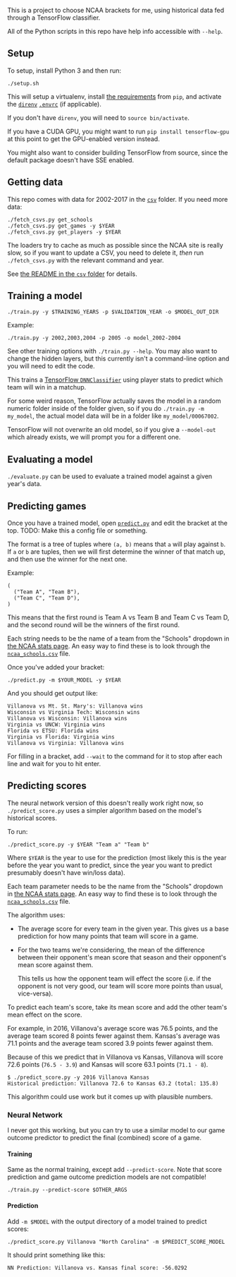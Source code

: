 This is a project to choose NCAA brackets for me, using historical data
fed through a TensorFlow classifier.

All of the Python scripts in this repo have help info accessible with `--help`.

## Setup

To setup, install Python 3 and then run:

```
./setup.sh
```

This will setup a virtualenv, install [the requirements](requirement.txt) from
`pip`, and activate the [`direnv`](https://direnv.net/) [`.envrc`](.envrc) (if
applicable).

If you don't have `direnv`, you will need to `source bin/activate`.

If you have a CUDA GPU, you might want to run `pip install tensorflow-gpu` at
this point to get the GPU-enabled version instead.

You might also want to consider building TensorFlow from source, since the
default package doesn't have SSE enabled.

## Getting data

This repo comes with data for 2002-2017 in the [`csv`](csv) folder. If you need
more data:

```
./fetch_csvs.py get_schools
./fetch_csvs.py get_games -y $YEAR
./fetch_csvs.py get_players -y $YEAR
```

The loaders try to cache as much as possible since the NCAA site is really
slow, so if you want to update a CSV, you need to delete it, *then* run
`./fetch_csvs.py` with the relevant command and year.

See [the README in the `csv` folder](csv/README.md) for details.

## Training a model

```
./train.py -y $TRAINING_YEARS -p $VALIDATION_YEAR -o $MODEL_OUT_DIR
```

Example:

```
./train.py -y 2002,2003,2004 -p 2005 -o model_2002-2004
```

See other training options with `./train.py --help`. You may also want to
change the hidden layers, but this currently isn't a command-line option and
you will need to edit the code.

This trains a
[TensorFlow `DNNClassifier`](https://www.tensorflow.org/api_docs/python/tf/contrib/learn/DNNClassifier)
using player stats to predict which team will win in a matchup.

For some weird reason, TensorFlow actually saves the model in a random numeric
folder inside of the folder given, so if you do `./train.py -m my_model`, the
actual model data will be in a folder like `my_model/00067002`.

TensorFlow will not overwrite an old model, so if you give a `--model-out`
which already exists, we will prompt you for a different one.

## Evaluating a model

`./evaluate.py` can be used to evaluate a trained model against a given year's
data.

## Predicting games

Once you have a trained model, open [`predict.py`](predict.py) and edit the
bracket at the top. TODO: Make this a config file or something.

The format is a tree of tuples where `(a, b)` means that `a` will play against
`b`. If `a` or `b` are tuples, then we will first determine the winner of that
match up, and then use the winner for the next one.

Example:

```
(
  ("Team A", "Team B"),
  ("Team C", "Team D"),
)
```

This means that the first round is Team A vs Team B and Team C vs Team D, and
the second round will be the winners of the first round.

Each string needs to be the name of a team from the "Schools" dropdown in
[the NCAA stats page](http://web1.ncaa.org/stats/StatsSrv/careersearch). An
easy way to find these is to look through the
[`ncaa_schools.csv`](csv/ncaa_schools.csv) file.

Once you've added your bracket:

```
./predict.py -m $YOUR_MODEL -y $YEAR
```

And you should get output like:

```
Villanova vs Mt. St. Mary's: Villanova wins
Wisconsin vs Virginia Tech: Wisconsin wins
Villanova vs Wisconsin: Villanova wins
Virginia vs UNCW: Virginia wins
Florida vs ETSU: Florida wins
Virginia vs Florida: Virginia wins
Villanova vs Virginia: Villanova wins
```

For filling in a bracket, add `--wait` to the command for it to stop after
each line and wait for you to hit enter.

## Predicting scores

The neural network version of this doesn't really work right now, so
`./predict_score.py` uses a simpler algorithm based on the model's historical
scores.

To run:

```
./predict_score.py -y $YEAR "Team a" "Team b"
```

Where `$YEAR` is the year to use for the prediction (most likely this is the
year before the year you want to predict, since the year you want to predict
presumably doesn't have win/loss data).

Each team parameter needs to be the name from the "Schools" dropdown in
[the NCAA stats page](http://web1.ncaa.org/stats/StatsSrv/careersearch). An
easy way to find these is to look through the
[`ncaa_schools.csv`](csv/ncaa_schools.csv) file.

The algorithm uses:
  - The average score for every team in the given year. This gives us a base
    prediction for how many points that team will score in a game.
  - For the two teams we're considering, the mean of the difference between
    their opponent's mean score that season and their opponent's mean score
    against them.

    This tells us how the opponent team will effect the score (i.e. if the
    opponent is not very good, our team will score more points than usual,
    vice-versa).

To predict each team's score, take its mean score and add the other team's
mean effect on the score.

For example, in 2016, Villanova's average score was 76.5 points, and the
average team scored 8 points fewer against them. Kansas's average was 71.1
points and the average team scored 3.9 points fewer against them.

Because of this we predict that in Villanova vs Kansas, Villanova will score
72.6 points (`76.5 - 3.9`) and Kansas will score 63.1 points (`71.1 - 8`).

```
$ ./predict_score.py -y 2016 Villanova Kansas
Historical prediction: Villanova 72.6 to Kansas 63.2 (total: 135.8)
```

This algorithm could use work but it comes up with plausible numbers.

### Neural Network

I never got this working, but you can try to use a similar model to our game
outcome predictor to predict the final (combined) score of a game.

#### Training

Same as the normal training, except add `--predict-score`. Note that score
prediction and game outcome prediction models are not compatible!

```
./train.py --predict-score $OTHER_ARGS
```

#### Prediction

Add `-m $MODEL` with the output directory of a model trained to predict scores:

```
./predict_score.py Villanova "North Carolina" -m $PREDICT_SCORE_MODEL
```

It should print something like this:

```
NN Prediction: Villanova vs. Kansas final score: -56.0292
```
